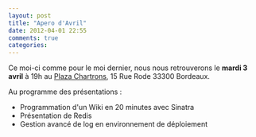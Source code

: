 ```yaml
---
layout: post
title: "Apero d'Avril"
date: 2012-04-01 22:55
comments: true
categories: 
---
```

Ce moi-ci comme pour le moi dernier, nous nous retrouverons le **mardi 3 avril** à 19h au [Plaza Chartrons](http://www.plaza-chartrons.com/), 15 Rue Rode 33300 Bordeaux.

Au programme des présentations :

- Programmation d'un Wiki en 20 minutes avec Sinatra
- Présentation de Redis
- Gestion avancé de log en environnement de déploiement


